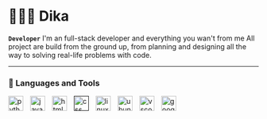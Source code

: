 # 👩🏻‍💻 Dika
**`Developer`**
I'm an full-stack developer and everything you wan't from me All project are build from the ground up, from planning and designing all the way to solving real-life problems with code.

---

### 🧰 Languages and Tools


<a href="javascript:void(0)"><img src="https://cdn.jsdelivr.net/gh/walkxcode/dashboard-icons/png/python.png" alt="python" height="30" style="padding-right:10px;"></a>
<a><img src="https://cdn.jsdelivr.net/gh/walkxcode/dashboard-icons/png/javascript.png" alt="javascript" height="30" style="padding-right:10px;"></a>
<a><img src="https://cdn.jsdelivr.net/gh/walkxcode/dashboard-icons/png/html.png" alt="html" height="30" style="padding-right:10px;"></a>
<a href=""><img src="https://cdn.jsdelivr.net/gh/walkxcode/dashboard-icons/png/css.png" alt="css" height="30" style="padding-right:10px;"></a>
<a><img src="https://cdn.jsdelivr.net/gh/walkxcode/dashboard-icons/png/linuxserver-io.png" alt="linuxserver" height="30" style="padding-right:10px;"></a>
<a><img src="https://cdn.jsdelivr.net/gh/walkxcode/dashboard-icons/png/ubuntu-alt.png" alt="ubuntu-alt" height="30" style="padding-right:10px;"></a>
<a><img src="https://cdn.jsdelivr.net/gh/walkxcode/dashboard-icons/png/vscode.png" alt="vscode" height="30" style="padding-right:10px;"></a>
<a><img src="https://cdn.jsdelivr.net/gh/walkxcode/dashboard-icons/png/google-admin.png" alt="google-admin" height="30" style="padding-right:10px;"></a>
#
